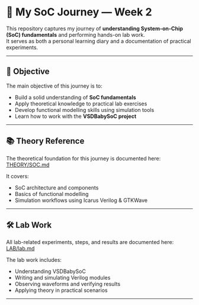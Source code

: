 # 📘 My SoC Journey — Week 2

This repository captures my journey of **understanding System-on-Chip (SoC) fundamentals** and performing hands-on lab work.  
It serves as both a personal learning diary and a documentation of practical experiments.

---

## 🎯 Objective

The main objective of this journey is to:

- Build a solid understanding of **SoC fundamentals**  
- Apply theoretical knowledge to practical lab exercises  
- Develop functional modelling skills using simulation tools  
- Learn how to work with the **VSDBabySoC project**

---

## 📚 Theory Reference

The theoretical foundation for this journey is documented here:  
[THEORY/SOC.md](THEORY/SOC.md)  

It covers:
- SoC architecture and components  
- Basics of functional modelling  
- Simulation workflows using Icarus Verilog & GTKWave

---

## 🛠 Lab Work

All lab-related experiments, steps, and results are documented here:  
[LAB/lab.md](LAB/lab.md)

The lab work includes:
- Understanding VSDBabySoC  
- Writing and simulating Verilog modules  
- Observing waveforms and verifying results  
- Applying theory in practical scenarios

---

